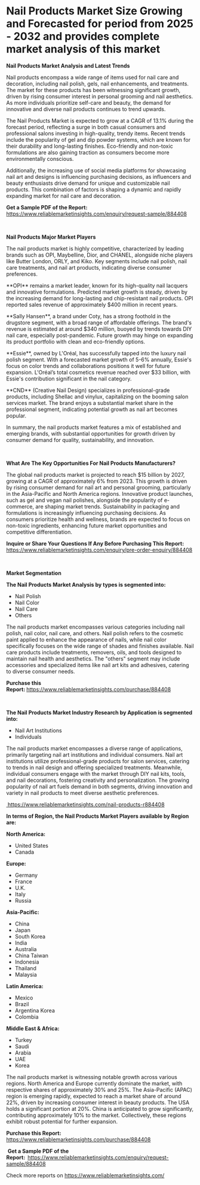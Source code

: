 <p><h1>Nail Products Market Size Growing and Forecasted for period from 2025 - 2032 and provides complete market analysis of this market</h1></p><p><strong>Nail Products Market Analysis and Latest Trends</strong></p>
<p><p>Nail products encompass a wide range of items used for nail care and decoration, including nail polish, gels, nail enhancements, and treatments. The market for these products has been witnessing significant growth, driven by rising consumer interest in personal grooming and nail aesthetics. As more individuals prioritize self-care and beauty, the demand for innovative and diverse nail products continues to trend upwards.</p><p>The Nail Products Market is expected to grow at a CAGR of 13.1% during the forecast period, reflecting a surge in both casual consumers and professional salons investing in high-quality, trendy items. Recent trends include the popularity of gel and dip powder systems, which are known for their durability and long-lasting finishes. Eco-friendly and non-toxic formulations are also gaining traction as consumers become more environmentally conscious. </p><p>Additionally, the increasing use of social media platforms for showcasing nail art and designs is influencing purchasing decisions, as influencers and beauty enthusiasts drive demand for unique and customizable nail products. This combination of factors is shaping a dynamic and rapidly expanding market for nail care and decoration.</p></p>
<p><strong>Get a Sample PDF of the Report:&nbsp;</strong> <a href="https://www.reliablemarketinsights.com/enquiry/request-sample/884408?utm_campaign=2039&utm_medium=2&utm_source=Github&utm_content=ia&utm_term=05022025&utm_id=nail-products">https://www.reliablemarketinsights.com/enquiry/request-sample/884408</a></p>
<p>&nbsp;</p>
<p><strong>Nail Products Major Market Players</strong></p>
<p><p>The nail products market is highly competitive, characterized by leading brands such as OPI, Maybelline, Dior, and CHANEL, alongside niche players like Butter London, ORLY, and Kiko. Key segments include nail polish, nail care treatments, and nail art products, indicating diverse consumer preferences.</p><p>**OPI** remains a market leader, known for its high-quality nail lacquers and innovative formulations. Predicted market growth is steady, driven by the increasing demand for long-lasting and chip-resistant nail products. OPI reported sales revenue of approximately $400 million in recent years.</p><p>**Sally Hansen**, a brand under Coty, has a strong foothold in the drugstore segment, with a broad range of affordable offerings. The brand's revenue is estimated at around $340 million, buoyed by trends towards DIY nail care, especially post-pandemic. Future growth may hinge on expanding its product portfolio with clean and eco-friendly options.</p><p>**Essie**, owned by L'Oréal, has successfully tapped into the luxury nail polish segment. With a forecasted market growth of 5-6% annually, Essie's focus on color trends and collaborations positions it well for future expansion. L'Oréal’s total cosmetics revenue reached over $33 billion, with Essie's contribution significant in the nail category.</p><p>**CND** (Creative Nail Design) specializes in professional-grade products, including Shellac and vinylux, capitalizing on the booming salon services market. The brand enjoys a substantial market share in the professional segment, indicating potential growth as nail art becomes popular.</p><p>In summary, the nail products market features a mix of established and emerging brands, with substantial opportunities for growth driven by consumer demand for quality, sustainability, and innovation.</p></p>
<p>&nbsp;</p>
<p><strong>What Are The Key Opportunities For Nail Products Manufacturers?</strong></p>
<p><p>The global nail products market is projected to reach $15 billion by 2027, growing at a CAGR of approximately 6% from 2023. This growth is driven by rising consumer demand for nail art and personal grooming, particularly in the Asia-Pacific and North America regions. Innovative product launches, such as gel and vegan nail polishes, alongside the popularity of e-commerce, are shaping market trends. Sustainability in packaging and formulations is increasingly influencing purchasing decisions. As consumers prioritize health and wellness, brands are expected to focus on non-toxic ingredients, enhancing future market opportunities and competitive differentiation.</p></p>
<p><strong>Inquire or Share Your Questions If Any Before Purchasing This Report:</strong> <a href="https://www.reliablemarketinsights.com/enquiry/pre-order-enquiry/884408?utm_campaign=2039&utm_medium=2&utm_source=Github&utm_content=ia&utm_term=05022025&utm_id=nail-products">https://www.reliablemarketinsights.com/enquiry/pre-order-enquiry/884408</a></p>
<p>&nbsp;</p>
<p><strong>Market Segmentation</strong></p>
<p><strong>The Nail Products Market Analysis by types is segmented into:</strong></p>
<p><ul><li>Nail Polish</li><li>Nail Color</li><li>Nail Care</li><li>Others</li></ul></p>
<p><p>The nail products market encompasses various categories including nail polish, nail color, nail care, and others. Nail polish refers to the cosmetic paint applied to enhance the appearance of nails, while nail color specifically focuses on the wide range of shades and finishes available. Nail care products include treatments, removers, oils, and tools designed to maintain nail health and aesthetics. The "others" segment may include accessories and specialized items like nail art kits and adhesives, catering to diverse consumer needs.</p></p>
<p><strong>Purchase this Report:&nbsp;</strong><a href="https://www.reliablemarketinsights.com/purchase/884408?utm_campaign=2039&utm_medium=2&utm_source=Github&utm_content=ia&utm_term=05022025&utm_id=nail-products">https://www.reliablemarketinsights.com/purchase/884408</a></p>
<p>&nbsp;</p>
<p><strong>The Nail Products Market Industry Research by Application is segmented into:</strong></p>
<p><ul><li>Nail Art Institutions</li><li>Individuals</li></ul></p>
<p><p>The nail products market encompasses a diverse range of applications, primarily targeting nail art institutions and individual consumers. Nail art institutions utilize professional-grade products for salon services, catering to trends in nail design and offering specialized treatments. Meanwhile, individual consumers engage with the market through DIY nail kits, tools, and nail decorations, fostering creativity and personalization. The growing popularity of nail art fuels demand in both segments, driving innovation and variety in nail products to meet diverse aesthetic preferences.</p></p>
<p><a href="https://www.reliablemarketinsights.com/nail-products-r884408?utm_campaign=2039&utm_medium=2&utm_source=Github&utm_content=ia&utm_term=05022025&utm_id=nail-products">&nbsp;https://www.reliablemarketinsights.com/nail-products-r884408</a></p>
<p><strong>In terms of Region, the Nail Products Market Players available by Region are:</strong></p>
<p>
    <p> <strong> North America: </strong>
        <ul>
            <li>United States</li>
            <li>Canada</li>
        </ul>
        </p> 
    <p> <strong> Europe: </strong>
        <ul>
            <li>Germany</li>
            <li>France</li>
            <li>U.K.</li>
            <li>Italy</li>
            <li>Russia</li>
        </ul>
        </p> 
    <p> <strong> Asia-Pacific: </strong>
        <ul>
            <li>China</li>
            <li>Japan</li>
            <li>South Korea</li>
            <li>India</li>
            <li>Australia</li>
            <li>China Taiwan</li>
            <li>Indonesia</li>
            <li>Thailand</li>
            <li>Malaysia</li>
        </ul>
        </p> 
    <p> <strong> Latin America: </strong>
        <ul>
            <li>Mexico</li>
            <li>Brazil</li>
            <li>Argentina Korea</li>
            <li>Colombia</li>
        </ul>
        </p> 
    <p> <strong> Middle East & Africa: </strong>
        <ul>
            <li>Turkey</li>
            <li>Saudi</li>
            <li>Arabia</li>
            <li>UAE</li>
            <li>Korea</li>
        </ul>
    </p>
    </p>
<p><p>The nail products market is witnessing notable growth across various regions. North America and Europe currently dominate the market, with respective shares of approximately 30% and 25%. The Asia-Pacific (APAC) region is emerging rapidly, expected to reach a market share of around 22%, driven by increasing consumer interest in beauty products. The USA holds a significant portion at 20%. China is anticipated to grow significantly, contributing approximately 10% to the market. Collectively, these regions exhibit robust potential for further expansion.</p></p>
<p><strong>Purchase this Report: </strong><a href="https://www.reliablemarketinsights.com/purchase/884408?utm_campaign=2039&utm_medium=2&utm_source=Github&utm_content=ia&utm_term=05022025&utm_id=nail-products">https://www.reliablemarketinsights.com/purchase/884408</a></p>
<p>&nbsp;<strong>Get a Sample PDF of the Report:&nbsp;&nbsp;</strong><a href="https://www.reliablemarketinsights.com/enquiry/request-sample/884408?utm_campaign=2039&utm_medium=2&utm_source=Github&utm_content=ia&utm_term=05022025&utm_id=nail-products">https://www.reliablemarketinsights.com/enquiry/request-sample/884408</a></p>
<p><strong></strong></p>
<p>Check more reports on <a href="https://www.reliablemarketinsights.com/?utm_campaign=2039&utm_medium=2&utm_source=Github&utm_content=ia&utm_term=05022025&utm_id=nail-products">https://www.reliablemarketinsights.com/</a></p>